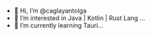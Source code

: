 - 👋 Hi, I’m @caglayantolga
- 👀 I’m interested in Java | Kotlin | Rust Lang ...
- 🌱 I’m currently learning Tauri...


<!---
caglayantolga/caglayantolga is a ✨ special ✨ repository because its `README.md` (this file) appears on your GitHub profile.
You can click the Preview link to take a look at your changes.
--->
